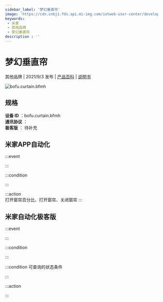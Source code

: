 ```yaml
---
sidebar_label: '梦幻垂直帘'
image: 'https://cdn.cnbj1.fds.api.mi-img.com/iotweb-user-center/developer_1679047956935c4ptMZSz.png?GalaxyAccessKeyId=AKVGLQWBOVIRQ3XLEW&Expires=9223372036854775807&Signature=ljI+V2u6flcoSFCyE99RI9jbHb4='
keywords: 
 - 米家
 - 其他品牌
 - 梦幻垂直帘
description : ''
---
```

# 梦幻垂直帘

其他品牌 | 2021/9/3 发布 | [产品百科](https://home.mi.com/webapp/content/baike/product/index.html?model=bofu.curtain.bfmh/) | [说明书](https://home.mi.com/views/introduction.html?model=bofu.curtain.bfmh&region=cn)

![bofu.curtain.bfmh](https://cdn.cnbj1.fds.api.mi-img.com/iotweb-user-center/developer_1679047956935c4ptMZSz.png?GalaxyAccessKeyId=AKVGLQWBOVIRQ3XLEW&Expires=9223372036854775807&Signature=ljI+V2u6flcoSFCyE99RI9jbHb4=)

## 规格  
> 
**设备 ID** ：bofu.curtain.bfmh  
**通讯协议** ：  
**极客版**  ： 待补充 


## 米家APP自动化  

:::event  

:::

:::condition  

:::

:::action   
打开窗帘百分比、打开窗帘、关闭窗帘
:::

## 米家自动化极客版  

:::event  

:::

:::condition  

:::

:::condition 可查询的状态条件  

:::

:::action  

:::

        
